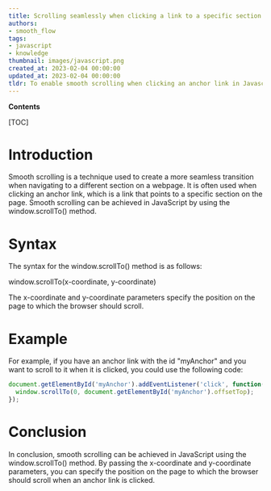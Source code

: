 ```yaml
---
title: Scrolling seamlessly when clicking a link to a specific section of a page
authors:
- smooth_flow
tags:
- javascript
- knowledge
thumbnail: images/javascript.png
created_at: 2023-02-04 00:00:00
updated_at: 2023-02-04 00:00:00
tldr: To enable smooth scrolling when clicking an anchor link in Javascript, use the `scrollIntoView()` method.
---
```


**Contents**

[TOC]

# Introduction
Smooth scrolling is a technique used to create a more seamless transition when navigating to a different section on a webpage. It is often used when clicking an anchor link, which is a link that points to a specific section on the page. Smooth scrolling can be achieved in JavaScript by using the window.scrollTo() method.

# Syntax
The syntax for the window.scrollTo() method is as follows:

window.scrollTo(x-coordinate, y-coordinate)

The x-coordinate and y-coordinate parameters specify the position on the page to which the browser should scroll.

# Example
For example, if you have an anchor link with the id "myAnchor" and you want to scroll to it when it is clicked, you could use the following code:

```javascript
document.getElementById('myAnchor').addEventListener('click', function() {
  window.scrollTo(0, document.getElementById('myAnchor').offsetTop);
});
```

# Conclusion
In conclusion, smooth scrolling can be achieved in JavaScript using the window.scrollTo() method. By passing the x-coordinate and y-coordinate parameters, you can specify the position on the page to which the browser should scroll when an anchor link is clicked.
